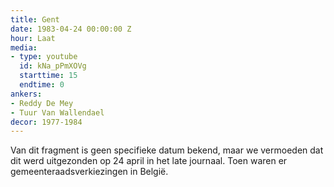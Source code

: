 ```yaml
---
title: Gent
date: 1983-04-24 00:00:00 Z
hour: Laat
media:
- type: youtube
  id: kNa_pPmXOVg
  starttime: 15
  endtime: 0
ankers:
- Reddy De Mey
- Tuur Van Wallendael
decor: 1977-1984
---
```


Van dit fragment is geen specifieke datum bekend, maar we vermoeden dat dit werd uitgezonden op 24 april in het late journaal. Toen waren er gemeenteraadsverkiezingen in België.
